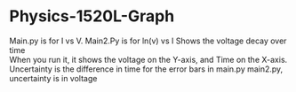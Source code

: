 # Physics-1520L-Graph
Main.py is for I vs V. Main2.Py is for ln(v) vs I 
Shows the voltage decay over time  
When you run it, it shows the voltage on the Y-axis, and Time on the X-axis.
Uncertainty is the difference in time for the error bars in main.py
main2.py, uncertainty is in voltage
